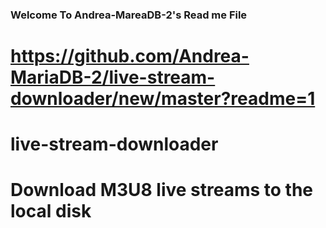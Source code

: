 ### Welcome To Andrea-MareaDB-2's Read me File


# https://github.com/Andrea-MariaDB-2/live-stream-downloader/new/master?readme=1
# live-stream-downloader
# Download M3U8 live streams to the local disk
